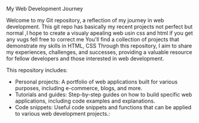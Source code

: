 My Web Development Journey


Welcome to my Git repository, a reflection of my journey in web development. This git repo has basically  my recent projects not perfect but normal ,I hope to create a visualy apealing web usin css and html if you get any vugs fell free to correct me
 You'll find a collection of projects that demonstrate my skills in HTML, CSS Through this repository, I aim to share my experiences, challenges, and successes, providing a valuable resource for fellow developers and those interested in web development.

This repository includes:
- Personal projects: A portfolio of web applications built for various purposes, including e-commerce, blogs, and more.
- Tutorials and guides: Step-by-step guides on how to build specific web applications, including code examples and explanations.
- Code snippets: Useful code snippets and functions that can be applied to various web development projects.:

